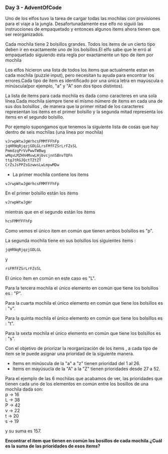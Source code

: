 
### Day 3 - AdventOfCode

Uno de los elfos tuvo la tarea de cargar todas las mochilas con provisiones para el viaje a la jungla. Desafortunadamente ese elfo no siguió las instrucciones de empaquetado y entonces algunos items ahora tienen que ser reorganizados.

Cada mochila tiene 2 bolsillos grandes. Todos los items de un cierto tipo deben ir en exactamente uno de los bolsillos.El elfo sabe que le erró al empaquetado siguiendo esta regla por exactamente un tipo de item por mochila 

Los elfos hicieron una lista de todos los items que actualmente estan en cada mochila (puzzle input), pero necesitan tu ayuda para encontrar los errores.Cada tipo de item es identificado por una única letra en mayúscula o minúscula(por ejemplo, "a" y "A" son dos tipos distintos).


La lista de items para cada mochila es dada como caracteres en una sola línea.Cada mochila siempre tiene el mismo número de items en cada una de sus dos bolsillos , de manera que la primer mitad de los caracteres representan los items en el primer bolsillo y la segunda mitad representa los items en el segundo bolsillo.

Por ejemplo supongamos que tenemos la siguiente lista de cosas que hay dentro de seis mochilas (una línea por mochila)

```sh
vJrwpWtwJgWrhcsFMMfFFhFp
jqHRNqRjqzjGDLGLrsFMfFZSrLrFZsSL
PmmdzqPrVvPwwTWBwg
wMqvLMZHhHMvwLHjbvcjnnSBnvTQFn
ttgJtRGJQctTZtZT
CrZsJsPPZsGzwwsLwLmpwMDw
```
- La primer mochila contiene los items 

```sh
vJrwpWtwJgWrhcsFMMfFFhFp 
```
En el primer bolsillo están los items 

```sh
vJrwpWtwJgWr
```
mientras que en el segundo están los items 

```sh 
hcsFMMfFFhFp
```
Como vemos el único item en común que tienen ambos bolsillos es "p".

La segunda mochila tiene en sus bolsillos los siguientes items :
 
```sh
jqHRNqRjqzjGDLGL
```
y 

```sh
rsFMfFZSrLrFZsSL
```
El único item en común en este caso es "L".

Para la tercera mochila el único elemento en común que tiene los bolsillos es : "P".

Para la cuarta mochila el único elemento en común que tiene los bolsillos es : "v".

Para la quinta mochila el único elemento en común que tiene los bolsillos es : "t".

Para la sexta mochila el único elemento en común que tiene los bolsillos es : "s".

Con el objetivo de priorizar la reorganización de los items , a cada tipo de item se le puede asignar una prioridad de la siguiente manera.

- Items en minúscula de la "a" a "z" tienen prioridad del 1 al 26.
- Items en mayúsucla de la "A" a la "Z" tienen prioridades desde 27 a 52.

Para el ejemplo de las 6 mochilas que acabamos de ver, las prioridades que tienen cada uno de los elementos en común entre los bosillos de una mochila dada son:  
p &rarr; 16  
L &rarr; 38  
P &rarr; 42  
v &rarr;     22  
t &rarr; 20  
s &rarr; 19  

y su suma es 157.

**Encontrar el item que tienen en común los bosillos de cada mochila.¿Cuál es la suma de las prioridades de esos items?**

